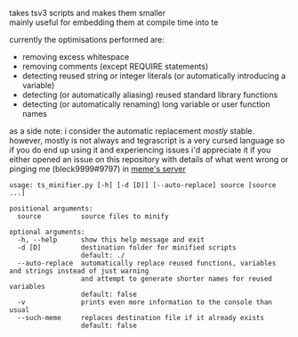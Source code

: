 takes tsv3 scripts and makes them smaller  
mainly useful for embedding them at compile time into te

currently the optimisations performed are:
- removing excess whitespace
- removing comments (except REQUIRE statements)
- detecting reused string or integer literals (or automatically introducing a variable) 
- detecting (or automatically aliasing) reused standard library functions
- detecting (or automatically renaming) long variable or user function names

as a side note: i consider the automatic replacement *mostly* stable. 
however, mostly is not always and tegrascript is a very cursed language so 
if you do end up using it and experiencing issues i'd appreciate it if you either
opened an issue on this repository with details of what went wrong or pinging me
(bleck9999#9797) in [meme's server](https://discord.gg/nhvWK2Q)
```
usage: ts_minifier.py [-h] [-d [D]] [--auto-replace] source [source ...]

positional arguments:
  source          source files to minify

optional arguments:
  -h, --help      show this help message and exit
  -d [D]          destination folder for minified scripts
                  default: ./
  --auto-replace  automatically replace reused functions, variables and strings instead of just warning
                  and attempt to generate shorter names for reused variables 
                  default: false
  -v              prints even more information to the console than usual
  --such-meme     replaces destination file if it already exists 
                  default: false
```
